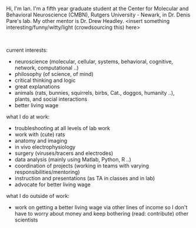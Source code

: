 
Hi, I'm Ian. I'm a fifth year graduate student at the Center for Molecular and Behavioral Neuroscience (CMBN), Rutgers University - Newark, in Dr. Denis Pare's lab. My other mentor is Dr. Drew Headley. 
<insert something interesting/funny/witty/light (crowdsourcing this) here>

<br />

current interests:

- neuroscience (molecular, cellular, systems, behavioral, cognitive, network, computational ..)
- philosophy (of science, of mind)
- critical thinking and logic
- great explanations
- animals (rats, bunnies, squirrels, birbs, Cat., doggos, humanity ..), plants, and social interactions
- better living wage


what I do at work: 

- troubleshooting at all levels of lab work
- work with (cute) rats
- anatomy and imaging
- in vivo electrophysiology
- surgery (viruses/tracers and electrodes)
- data analysis (mainly using Matlab, Python, R ..)
- coordination of projects (working in teams with varying responsibilities/mentoring)
- instruction and presentations (as TA in classes and in lab)
- advocate for better living wage

what I do outside of work:

- work on getting a better living wage via other lines of income so I don't have to worry about money and keep bothering (read: contribute) other scientists


